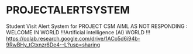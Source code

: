 # PROJECTALERTSYSTEM
Student Visit Alert System for PROJECT CSM AIML AS NOT RESPONDING : WELCOME IN  WORLD !!!Artificial intelligence (AI) WORLD !!! https://colab.research.google.com/drive/1ACo5d6i94b-9RwBHy_tCtxnzr6De4--L?usp=sharing
